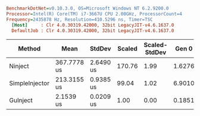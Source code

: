 ``` ini

BenchmarkDotNet=v0.10.3.0, OS=Microsoft Windows NT 6.2.9200.0
Processor=Intel(R) Core(TM) i7-3667U CPU 2.00GHz, ProcessorCount=4
Frequency=2435878 Hz, Resolution=410.5296 ns, Timer=TSC
  [Host]     : Clr 4.0.30319.42000, 32bit LegacyJIT-v4.6.1637.0
  DefaultJob : Clr 4.0.30319.42000, 32bit LegacyJIT-v4.6.1637.0


```
 |         Method |        Mean |    StdDev | Scaled | Scaled-StdDev |  Gen 0 | Allocated |
 |--------------- |------------ |---------- |------- |-------------- |------- |---------- |
 |        Ninject | 367.7778 us | 2.6490 us | 170.76 |          1.99 | 1.6276 |  24.06 kB |
 | SimpleInjector | 213.3155 us | 0.9385 us |  99.04 |          1.02 | 6.9010 |  36.99 kB |
 |       GuInject |   2.1539 us | 0.0209 us |   1.00 |          0.00 | 0.1851 |     607 B |
